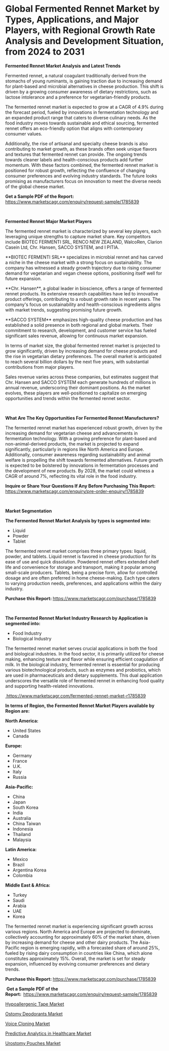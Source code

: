 <p><h1>Global Fermented Rennet Market by Types, Applications, and Major Players, with Regional Growth Rate Analysis and Development Situation, from 2024 to 2031</h1></p><p><strong>Fermented Rennet Market Analysis and Latest Trends</strong></p>
<p><p>Fermented rennet, a natural coagulant traditionally derived from the stomachs of young ruminants, is gaining traction due to increasing demand for plant-based and microbial alternatives in cheese production. This shift is driven by a growing consumer awareness of dietary restrictions, such as lactose intolerance and a preference for vegetarian-friendly products. </p><p>The fermented rennet market is expected to grow at a CAGR of 4.9% during the forecast period, fueled by innovations in fermentation technology and an expanded product range that caters to diverse culinary needs. As the food industry moves towards sustainable and ethical sourcing, fermented rennet offers an eco-friendly option that aligns with contemporary consumer values. </p><p>Additionally, the rise of artisanal and specialty cheese brands is also contributing to market growth, as these brands often seek unique flavors and textures that fermented rennet can provide. The ongoing trends towards cleaner labels and health-conscious products add further momentum. With these factors combined, the fermented rennet market is positioned for robust growth, reflecting the confluence of changing consumer preferences and evolving industry standards. The future looks promising as manufacturers focus on innovation to meet the diverse needs of the global cheese market.</p></p>
<p><strong>Get a Sample PDF of the Report:&nbsp;</strong> <a href="https://www.marketscagr.com/enquiry/request-sample/1785839?utm_campaign=1126&utm_medium=2&utm_source=Github&utm_content=ia&utm_term=19122024&utm_id=fermented-rennet">https://www.marketscagr.com/enquiry/request-sample/1785839</a></p>
<p>&nbsp;</p>
<p><strong>Fermented Rennet Major Market Players</strong></p>
<p><p>The fermented rennet market is characterized by several key players, each leveraging unique strengths to capture market share. Key competitors include BIOTEC FERMENTI SRL, RENCO NEW ZEALAND, WalcoRen, Clarion Casein Ltd, Chr. Hansen, SACCO SYSTEM, and I PITIA.</p><p>**BIOTEC FERMENTI SRL** specializes in microbial rennet and has carved a niche in the cheese market with a strong focus on sustainability. The company has witnessed a steady growth trajectory due to rising consumer demand for vegetarian and vegan cheese options, positioning itself well for future expansion.</p><p>**Chr. Hansen**, a global leader in bioscience, offers a range of fermented rennet products. Its extensive research capabilities have led to innovative product offerings, contributing to a robust growth rate in recent years. The company's focus on sustainability and health-conscious ingredients aligns with market trends, suggesting promising future growth.</p><p>**SACCO SYSTEM** emphasizes high-quality cheese production and has established a solid presence in both regional and global markets. Their commitment to research, development, and customer service has fueled significant sales revenue, allowing for continuous market expansion.</p><p>In terms of market size, the global fermented rennet market is projected to grow significantly, driven by increasing demand for cheese products and the rise in vegetarian dietary preferences. The overall market is anticipated to reach several billion dollars by the next five years, with substantial contributions from major players.</p><p>Sales revenue varies across these companies, but estimates suggest that Chr. Hansen and SACCO SYSTEM each generate hundreds of millions in annual revenue, underscoring their dominant positions. As the market evolves, these players are well-positioned to capitalize on emerging opportunities and trends within the fermented rennet sector.</p></p>
<p>&nbsp;</p>
<p><strong>What Are The Key Opportunities For Fermented Rennet Manufacturers?</strong></p>
<p><p>The fermented rennet market has experienced robust growth, driven by the increasing demand for vegetarian cheese and advancements in fermentation technology. With a growing preference for plant-based and non-animal-derived products, the market is projected to expand significantly, particularly in regions like North America and Europe. Additionally, consumer awareness regarding sustainability and animal welfare is propelling the shift towards fermented alternatives. Future growth is expected to be bolstered by innovations in fermentation processes and the development of new products. By 2028, the market could witness a CAGR of around 7%, reflecting its vital role in the food industry.</p></p>
<p><strong>Inquire or Share Your Questions If Any Before Purchasing This Report:</strong> <a href="https://www.marketscagr.com/enquiry/pre-order-enquiry/1785839?utm_campaign=1126&utm_medium=2&utm_source=Github&utm_content=ia&utm_term=19122024&utm_id=fermented-rennet">https://www.marketscagr.com/enquiry/pre-order-enquiry/1785839</a></p>
<p>&nbsp;</p>
<p><strong>Market Segmentation</strong></p>
<p><strong>The Fermented Rennet Market Analysis by types is segmented into:</strong></p>
<p><ul><li>Liquid</li><li>Powder</li><li>Tablet</li></ul></p>
<p><p>The fermented rennet market comprises three primary types: liquid, powder, and tablets. Liquid rennet is favored in cheese production for its ease of use and quick dissolution. Powdered rennet offers extended shelf life and convenience for storage and transport, making it popular among small-scale producers. Tablets, being a precise form, allow for controlled dosage and are often preferred in home cheese-making. Each type caters to varying production needs, preferences, and applications within the dairy industry.</p></p>
<p><strong>Purchase this Report:&nbsp;</strong><a href="https://www.marketscagr.com/purchase/1785839?utm_campaign=1126&utm_medium=2&utm_source=Github&utm_content=ia&utm_term=19122024&utm_id=fermented-rennet">https://www.marketscagr.com/purchase/1785839</a></p>
<p>&nbsp;</p>
<p><strong>The Fermented Rennet Market Industry Research by Application is segmented into:</strong></p>
<p><ul><li>Food Industry</li><li>Biological Industry</li></ul></p>
<p><p>The fermented rennet market serves crucial applications in both the food and biological industries. In the food sector, it is primarily utilized for cheese making, enhancing texture and flavor while ensuring efficient coagulation of milk. In the biological industry, fermented rennet is essential for producing various biotechnological products, such as enzymes and probiotics, which are used in pharmaceuticals and dietary supplements. This dual application underscores the versatile role of fermented rennet in enhancing food quality and supporting health-related innovations.</p></p>
<p><a href="https://www.marketscagr.com/fermented-rennet-market-r1785839?utm_campaign=1126&utm_medium=2&utm_source=Github&utm_content=ia&utm_term=19122024&utm_id=fermented-rennet">&nbsp;https://www.marketscagr.com/fermented-rennet-market-r1785839</a></p>
<p><strong>In terms of Region, the Fermented Rennet Market Players available by Region are:</strong></p>
<p>
    <p> <strong> North America: </strong>
        <ul>
            <li>United States</li>
            <li>Canada</li>
        </ul>
        </p> 
    <p> <strong> Europe: </strong>
        <ul>
            <li>Germany</li>
            <li>France</li>
            <li>U.K.</li>
            <li>Italy</li>
            <li>Russia</li>
        </ul>
        </p> 
    <p> <strong> Asia-Pacific: </strong>
        <ul>
            <li>China</li>
            <li>Japan</li>
            <li>South Korea</li>
            <li>India</li>
            <li>Australia</li>
            <li>China Taiwan</li>
            <li>Indonesia</li>
            <li>Thailand</li>
            <li>Malaysia</li>
        </ul>
        </p> 
    <p> <strong> Latin America: </strong>
        <ul>
            <li>Mexico</li>
            <li>Brazil</li>
            <li>Argentina Korea</li>
            <li>Colombia</li>
        </ul>
        </p> 
    <p> <strong> Middle East & Africa: </strong>
        <ul>
            <li>Turkey</li>
            <li>Saudi</li>
            <li>Arabia</li>
            <li>UAE</li>
            <li>Korea</li>
        </ul>
    </p>
    </p>
<p><p>The fermented rennet market is experiencing significant growth across various regions. North America and Europe are projected to dominate, collectively accounting for approximately 60% of the market share, driven by increasing demand for cheese and other dairy products. The Asia-Pacific region is emerging rapidly, with a forecasted share of around 25%, fueled by rising dairy consumption in countries like China, which alone constitutes approximately 15%. Overall, the market is set for steady expansion, influenced by evolving consumer preferences and dietary trends.</p></p>
<p><strong>Purchase this Report: </strong><a href="https://www.marketscagr.com/purchase/1785839?utm_campaign=1126&utm_medium=2&utm_source=Github&utm_content=ia&utm_term=19122024&utm_id=fermented-rennet">https://www.marketscagr.com/purchase/1785839</a></p>
<p>&nbsp;<strong>Get a Sample PDF of the Report:&nbsp;&nbsp;</strong><a href="https://www.marketscagr.com/enquiry/request-sample/1785839?utm_campaign=1126&utm_medium=2&utm_source=Github&utm_content=ia&utm_term=19122024&utm_id=fermented-rennet">https://www.marketscagr.com/enquiry/request-sample/1785839</a></p>
<p><strong></strong></p>
<p><p><a href="https://www.linkedin.com/pulse/market-challenges-sales-volume-forecast-research-hypoallergenic-spthf?utm_campaign=1126&utm_medium=2&utm_source=Github&utm_content=ia&utm_term=19122024&utm_id=fermented-rennet">Hypoallergenic Tape Market</a></p><p><a href="https://www.linkedin.com/pulse/ostomy-deodorants-market-state-revenue-forecast-growth-potential-pidqf?utm_campaign=1126&utm_medium=2&utm_source=Github&utm_content=ia&utm_term=19122024&utm_id=fermented-rennet">Ostomy Deodorants Market</a></p><p><a href="https://www.linkedin.com/pulse/examining-market-drivers-voice-cloning-expected-grow-cagr-2uynf?utm_campaign=1126&utm_medium=2&utm_source=Github&utm_content=ia&utm_term=19122024&utm_id=fermented-rennet">Voice Cloning Market</a></p><p><a href="https://www.linkedin.com/pulse/market-growth-predictive-analytics-healthcare-sector-2024-2031-siw6f?utm_campaign=1126&utm_medium=2&utm_source=Github&utm_content=ia&utm_term=19122024&utm_id=fermented-rennet">Predictive Analytics in Healthcare Market</a></p><p><a href="https://www.linkedin.com/pulse/urostomy-pouches-market-growth-study-offers-detailed-trajectory-25msf?utm_campaign=1126&utm_medium=2&utm_source=Github&utm_content=ia&utm_term=19122024&utm_id=fermented-rennet">Urostomy Pouches Market</a></p></p>